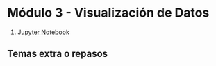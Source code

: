# Módulo 3 - Visualización de Datos

1. [Jupyter Notebook](/intro-jupyter-notebook/)

## Temas extra o repasos